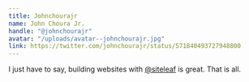 ```yaml
---
title: Johnchourajr
name: John Choura Jr.
handle: "@johnchourajr"
avatar: "/uploads/avatar--johnchourajr.jpg"
link: https://twitter.com/johnchourajr/status/571840493727948800
---
```


I just have to say, building websites with [@siteleaf](https://twitter.com/siteleaf) is great. That is all.
